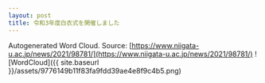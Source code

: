 ```yaml
---
layout: post
title: 令和3年度白衣式を開催しました
---
```

Autogenerated Word Cloud.
Source\: [https://www.niigata-u.ac.jp/news/2021/98781/](https://www.niigata-u.ac.jp/news/2021/98781/)
![WordCloud]({{ site.baseurl }}/assets/9776149b11f83fa9fdd39ae4e8f9c4b5.png)